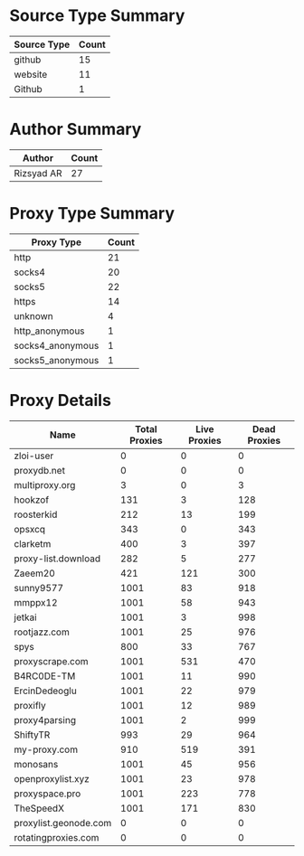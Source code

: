 # Source Type Summary

| Source Type | Count |
|-------------|-------|
| github | 15 |
| website | 11 |
| Github | 1 |


# Author Summary

| Author | Count |
|--------|-------|
| Rizsyad AR | 27 |


# Proxy Type Summary

| Proxy Type | Count |
|------------|-------|
| http | 21 |
| socks4 | 20 |
| socks5 | 22 |
| https | 14 |
| unknown | 4 |
| http_anonymous | 1 |
| socks4_anonymous | 1 |
| socks5_anonymous | 1 |


# Proxy Details

| Name | Total Proxies | Live Proxies | Dead Proxies |
|------|---------------|--------------|---------------|
| zloi-user | 0 | 0 | 0 |
| proxydb.net | 0 | 0 | 0 |
| multiproxy.org | 3 | 0 | 3 |
| hookzof | 131 | 3 | 128 |
| roosterkid | 212 | 13 | 199 |
| opsxcq | 343 | 0 | 343 |
| clarketm | 400 | 3 | 397 |
| proxy-list.download | 282 | 5 | 277 |
| Zaeem20 | 421 | 121 | 300 |
| sunny9577 | 1001 | 83 | 918 |
| mmppx12 | 1001 | 58 | 943 |
| jetkai | 1001 | 3 | 998 |
| rootjazz.com | 1001 | 25 | 976 |
| spys | 800 | 33 | 767 |
| proxyscrape.com | 1001 | 531 | 470 |
| B4RC0DE-TM | 1001 | 11 | 990 |
| ErcinDedeoglu | 1001 | 22 | 979 |
| proxifly | 1001 | 12 | 989 |
| proxy4parsing | 1001 | 2 | 999 |
| ShiftyTR | 993 | 29 | 964 |
| my-proxy.com | 910 | 519 | 391 |
| monosans | 1001 | 45 | 956 |
| openproxylist.xyz | 1001 | 23 | 978 |
| proxyspace.pro | 1001 | 223 | 778 |
| TheSpeedX | 1001 | 171 | 830 |
| proxylist.geonode.com | 0 | 0 | 0 |
| rotatingproxies.com | 0 | 0 | 0 |
